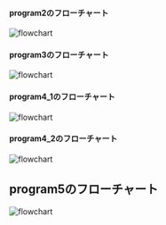 #### program2のフローチャート  

<img src="https://github.com/DTK-CreativeStudio/Course/blob/master/image/C/program2.png" alt="flowchart" title="flowchart"> 


#### program3のフローチャート  

<img src="https://github.com/DTK-CreativeStudio/Course/blob/master/image/C/program3.png" alt="flowchart" title="flowchart">  


#### program4_1のフローチャート  
<img src="https://github.com/DTK-CreativeStudio/Course/blob/master/image/C/program4_1.png" alt="flowchart" title="flowchart">  


#### program4_2のフローチャート 
<img src="https://github.com/DTK-CreativeStudio/Course/blob/master/image/C/program4_2.png" alt="flowchart" title="flowchart"> 


## program5のフローチャート  

<img src="https://github.com/DTK-CreativeStudio/Course/blob/master/image/C/program5.png" alt="flowchart" title="flowchart">  
